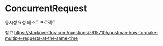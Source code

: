 # ConcurrentRequest
동시성 요청 테스트 프로젝트

참고
https://stackoverflow.com/questions/36157105/postman-how-to-make-multiple-requests-at-the-same-time
